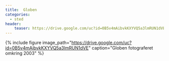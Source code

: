 ```yaml
---
title:  Globen
categories: 
  - sted
header:
    teaser: https://drive.google.com/uc?id=0B5v4mAibvkKXYVQ5a3lmRUN1dVE
---
```


{% include figure 
    image_path="https://drive.google.com/uc?id=0B5v4mAibvkKXYVQ5a3lmRUN1dVE"
    caption="Globen fotograferet omkring 2003" %}
